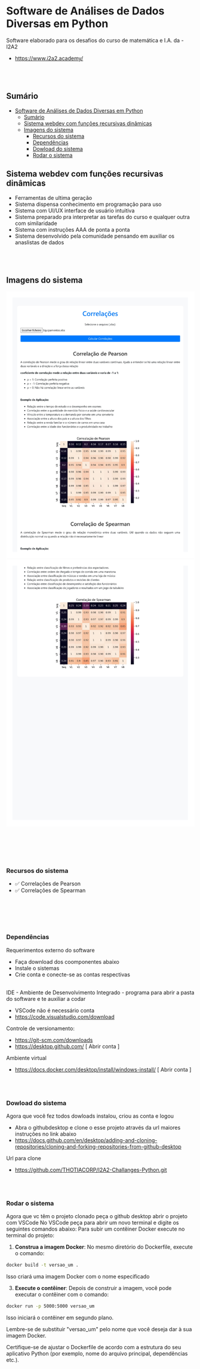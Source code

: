# Software de Análises de Dados Diversas em Python
Software elaborado para os desafios do curso de matemática e I.A. da - I2A2
- https://www.i2a2.academy/
<br><br><br><br>

## Sumário  

- [Software de Análises de Dados Diversas em Python](#software-de-análises-de-dados-diversas-em-python)
  - [Sumário](#sumário)
  - [Sistema webdev com funções recursivas dinâmicas](#sistema-webdev-com-funções-recursivas-dinâmicas)
  - [Imagens do sistema](#imagens-do-sistema)
    - [Recursos do sistema](#recursos-do-sistema)
    - [Dependências](#dependências)
    - [Dowload do sistema](#dowload-do-sistema)
    - [Rodar o sistema](#rodar-o-sistema)

## Sistema webdev com funções recursivas dinâmicas
- Ferramentas de ultima geração
- Sistema dispensa conhecimento em programação para uso
- Sistema com UI/UX interface de usuário intuitiva
- Sistema preparado pra interpretar as tarefas do curso e qualquer outra com similaridade
- Sistema com instruções AAA de ponta a ponta
- Sistema desenvolvido pela comunidade pensando em auxiliar os anaslistas de dados
<br><br><br><br>

## Imagens do sistema
<div align="center">

![Logo](./public/assets/img/0001.jpg)
![Logo](./public/assets/img/0002.jpg)
</div>
<br><br><br><br>

### Recursos do sistema
- ✅ Correlações de Pearson
- ✅ Correlações de Spearman

<br><br><br><br>

### Dependências

Requerimentos externo do software 
- Faça download dos coomponentes abaixo 
- Instale o sistemas
- Crie conta e conecte-se as contas respectivas
 <br><br>

IDE - Ambiente de Desenvolvimento Integrado - programa para abrir a pasta do software e te auxiliar a codar
- VSCode não é necessário conta
- https://code.visualstudio.com/download

Controle de versionamento:
- https://git-scm.com/downloads
- https://desktop.github.com/    [ Abrir conta ]

Ambiente virtual 
- https://docs.docker.com/desktop/install/windows-install/           [ Abrir conta ]

<br><br>

### Dowload do sistema
Agora que você fez todos dowloads instalou, criou as conta e logou 
- Abra o githubdesktop e clone o esse projeto através da url maiores instruções no link abaixo
- https://docs.github.com/en/desktop/adding-and-cloning-repositories/cloning-and-forking-repositories-from-github-desktop 

Url para clone
- https://github.com/THOTIACORP/I2A2-Challanges-Python.git

<br><br>

### Rodar o sistema
Agora que vc têm o projeto clonado peça o github desktop abrir o projeto com VSCode
No VSCode peça para abrir um novo terminal e digite os seguintes comandos abaixo:
Para subir um contêiner Docker execute no terminal do projeto:

1. **Construa a imagem Docker**: No mesmo diretório do Dockerfile, execute o comando:

```bash
docker build -t versao_um .
```

Isso criará uma imagem Docker com o nome especificado

3. **Execute o contêiner**: Depois de construir a imagem, você pode executar o contêiner com o comando:

```bash
docker run -p 5000:5000 versao_um
```

Isso iniciará o contêiner em segundo plano.

Lembre-se de substituir "versao_um" pelo nome que você deseja dar à sua imagem Docker.

Certifique-se de ajustar o Dockerfile de acordo com a estrutura do seu aplicativo Python (por exemplo, nome do arquivo principal, dependências etc.).
